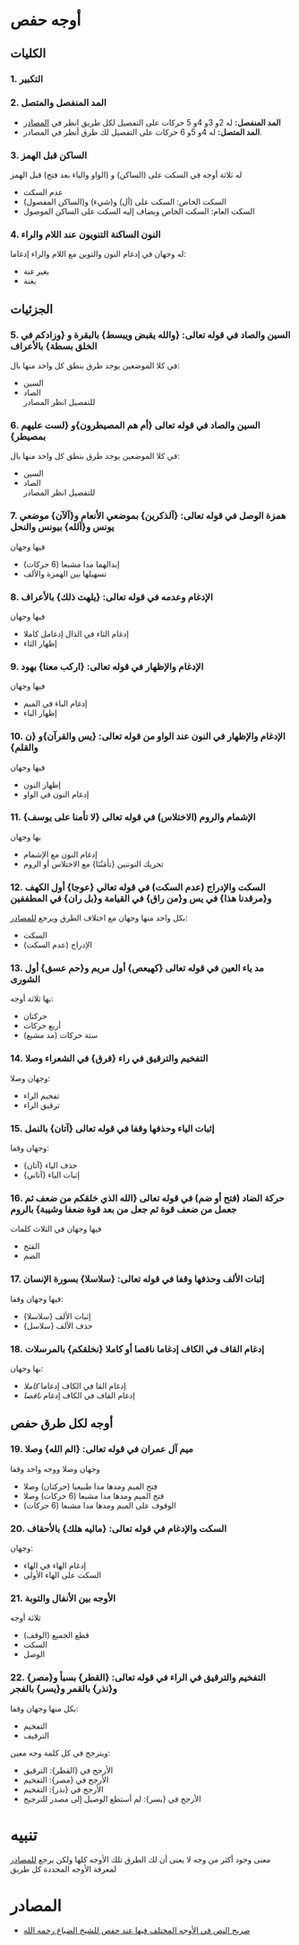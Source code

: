 # أوجه حفص
## الكليات
### 1. التكبير


### 2. المد المنفصل والمتصل
* **المد المنفصل:** له 2و 3و 4و 5 حركات على التفصيل لكل طريق انظر في [المصادر](#المصادر)
* **المد المتصل:** له 4و 5و 6 حركات على التفصيل لك طرق أنظر في المصادر.


### 3. الساكن قبل الهمز
له ثلاثة أوجه في السكت على (الساكن) و (الواو والياء بعد فتح) قبل الهمز
* عدم السكت
* السكت الخاص: السكت على (أل) و(شيء) و(الساكن المفصول)
* السكت العام: السكت الخاص ويضاف إليه السكت على الساكن الموصول



### 4. النون الساكنة التنويون عند اللام والراء
له وجهان في إدغام النون والتوين مع اللام والراء إدغاما: 
 * بغير غنة
 * بغنة



## الجزئيات
### 5. السين والصاد في قوله تعالى: {والله يقبض ويبسط} بالبقرة و {وزادكم في الخلق بسطة} بالأعراف
في كلا الموضعين يوجد طرق بنطق كل واحد منها بال:
* السين
* الصاد  
للتفصيل انظر المصادر


### 6. السين والصاد في قوله تعالى {أم هم المصيطرون}و {لست عليهم بمصيطر}
في كلا الموضعين يوجد طرق بنطق كل واحد منها بال:
* السين
* الصاد  
للتفصيل انظر المصادر


### 7. همزة الوصل في قوله تعالى: {آلذكرين} بموضعي الأنعام و{آلآن} موضعي يونس و{آلله} بيونس والنحل
فيها وجهان
* إبدالهما مدا مشبعا (6 حركات)
* تسهيلها بين الهمزة والألف


### 8. الإدغام وعدمه في قوله تعالى: {يلهث ذلك} بالأعراف
فيها وجهان
* إدغام الثاء في الذال إدغامل كاملا
* إظهار الثاء


### 9. الإدغام والإظهار في قوله تعالى: {اركب معنا} بهود
فيها وجهان
* إدغام الباء في الميم
* إظهار الباء




### 10. الإدغام والإظهار في  النون عند الواو من قوله تعالى: {يس والقرآن}و {ن والقلم}
فيها وجهان
* إظهار النون
* إدغام النون في الواو

 

### 11. الإشمام والروم (الاختلاس) في قوله تعالى {لا تأمنا على يوسف}
بها وجهان
* إدغام النون مع الإشمام
* تحريك النوننين {تأمَنُنَا} مع الاختلاس أو الروم



### 12. السكت والإدراج (عدم السكت) في قوله تعالي {عوجا} أول الكهف و{مرقدنا هذا} في يس و{من راق} في القيامة و{بل ران} في المطففين
بكل واحد منها وجهان مع اختلاف الطرق ويرجع [للمصادر](#المصادر): 
* السكت
* الإدراج (عدم السكت)




### 13. مد ياء العين في قوله تعالى {كهيعص} أول مريم و{حم عسق} أول الشورى
بها ثلاثة أوجه:
* حركتان
* أربع حركات
* ستة حركات (مد مشبع)



### 14. التفخيم والترقيق في راء {فرق} في الشعراء وصلا
وجهان وصلا:
* تفخيم الراء
* ترقيق الراء



### 15. إثبات الياء وحذفها وقفا في قوله تعالى {آتان} بالنمل
وجهان وقفا:
* حذف الياء {آتان}
* إثبات الياء {آتاني}


### 16. حركة الضاد (فتح أو ضم) في قوله تعالى {الله الذي خلقكم من ضعف ثم جعمل من ضعف قوة ثم جعل من بعد قوة ضعفا وشيبة} بالروم
فيها وجهان في الثلاث كلمات
* الفتح
* الضم



### 17. إثبات الألف وحذفها وقفا في قوله تعالى: {سلاسلا} بسورة الإنسان
فيها وجهان وقفا:
* إثبات الألف {سلاسلا}
* حذف الألف {سلاسل}



### 18. إدغام القاف في الكاف إدغاما ناقصا أو كاملا {نخلقكم} بالمرسلات
بها وجهان:
* إدغام القا في الكاف إدغاما *كاملا*
* إدغام القاف في الكاف إدغام *ناقصا*


## أوجه لكل طرق حفص

### 19. ميم آل عمران في قوله تعالى: {الم الله} وصلا
وجهان وصلا ووجه واحد وقفا
* فتح الميم ومدها مدا طبيعيا (حركتان) وصلا
* فتح الميم ومدها مدا مشبعا (6 حركات) وصلا
* الوقوف على الميم ومدها مدا مشبعا (6 حركات)



### 20. السكت والإدغام في قوله تعالى: {ماليه هلك} بالأحقاف
وجهان:
* إدغام الهاء في الهاء
* السكت على الهاء الأولى



### 21. الأوجه بين الأنفال والتوبة
ثلاثة أوجه 
* قطع الجميع (الوقف)
* السكت
* الوصل



### 22. التفخيم والترقيق في الراء في قوله تعالى: {القطر} بسبأ و{مصر} و{نذر} بالقمر و{يسر} بالفجر
بكل منها وجهان وقفا:
* التفخيم
* الترقيف  

ويترجح في كل كلمة وجه معين:
* الأرجح في {القطر}: الترقيق
* الأرجح في {مصر}: التفخيم
* الأرجح في {نذر}: التفخيم
* الأرجح في {بسر}: لم أستطع الوصيل إلى مصدر للترجيح


# تنبيه
معنى وجود أكثر من وجه لا يعنى أن لك الطرق تلك الأوجه كلها ولكن يرجع [للمصادر](#المصادر) لمعرفة الأوجه المحددة كل طريق


# المصادر
* [صريح النص في الأوجه المختلف فيها عند حفص للشيخ الضباع رحمه الله](https://dlib.nyu.edu/files/books/columbia_aco000774/columbia_aco000774_hi.pdf)
